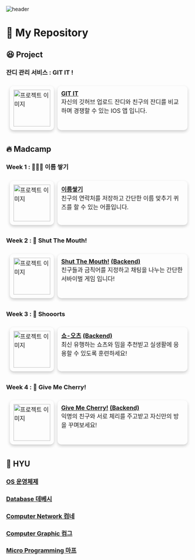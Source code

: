 
![header](https://capsule-render.vercel.app/api?type=waving&color=auto&height=300&section=header&text=YounBae%27s%20Github&fontSize=80&animation=fadeIn&fontAlignY=38&desc=Welcome%20to%20my%20Github%20Page&descAlignY=51&descAlign=62)

# 📸 My Repository
## :laughing: Project
### 잔디 관리 서비스 : GIT IT !

<table style="border-collapse: separate; border-spacing: 10px;">
  <tr>
    <td valign="top" style="border-radius: 10px; box-shadow: 0 4px 8px 0 rgba(0, 0, 0, 0.2); padding: 10px;">
      <img src="https://github.com/parkyounbae/parkyounbae/assets/55349548/8003c48c-2952-45fa-96be-c063b7241b07" alt="프로젝트 이미지" width="100"/>
    </td>
    <td valign="top" style="border-radius: 10px; box-shadow: 0 4px 8px 0 rgba(0, 0, 0, 0.2); padding: 10px;">
      <strong><a href="https://github.com/parkyounbae/GIT_IT_IOS_PUBLIC">GIT IT</a></strong><br>
      자신의 깃허브 업로드 잔디와 친구의 잔디를 비교하며 경쟁할 수 있는 IOS 앱 입니다.
    </td
  </tr>
</table>

## 🔥 Madcamp
### Week 1 : 🧑‍🤝‍🧑 이름 쌓기
<table style="border-collapse: separate; border-spacing: 10px;">
  <tr>
    <td valign="top" style="border-radius: 10px; box-shadow: 0 4px 8px 0 rgba(0, 0, 0, 0.2); padding: 10px;">
      <img src="https://github.com/parkyounbae/parkyounbae/assets/55349548/27638de9-4bbe-4ca5-be88-52b42e928d9f" alt="프로젝트 이미지" width="100"/>
    </td>
    <td valign="top" style="border-radius: 10px; box-shadow: 0 4px 8px 0 rgba(0, 0, 0, 0.2); padding: 10px;">
      <strong><a href="https://github.com/parkyounbae/madcamp_week1">이름쌓기</a></strong><br>
      친구의 연락처를 저장하고 간단한 이름 맞추기 퀴즈를 할 수 있는 어플입니다.
    </td
  </tr>
</table>



### Week 2 : 🤫 Shut The Mouth!
<table style="border-collapse: separate; border-spacing: 10px;">
  <tr>
    <td valign="top" style="border-radius: 10px; box-shadow: 0 4px 8px 0 rgba(0, 0, 0, 0.2); padding: 10px;">
      <img src="https://github.com/parkyounbae/parkyounbae/assets/55349548/0d2c9dcb-f641-4e19-a11f-36959b0775c1" alt="프로젝트 이미지" width="100"/>
    </td>
    <td valign="top" style="border-radius: 10px; box-shadow: 0 4px 8px 0 rgba(0, 0, 0, 0.2); padding: 10px;">
      <strong><a href="https://github.com/parkyounbae/ShutTheMouth">Shut The Mouth!</a></strong>
      <strong><a href="https://github.com/parkyounbae/madcamp2_backend">(Backend)</a></strong><br>
      친구들과 금칙어를 지정하고 채팅을 나누는 간단한 서바이벌 게임 입니다! 
    </td
  </tr>
</table>

### Week 3 : 🎥 Shooorts
<table style="border-collapse: separate; border-spacing: 10px;">
  <tr>
    <td valign="top" style="border-radius: 10px; box-shadow: 0 4px 8px 0 rgba(0, 0, 0, 0.2); padding: 10px;">
      <img src="https://github.com/parkyounbae/parkyounbae/assets/55349548/1cdf8117-905a-4eaf-906b-37c368807675" alt="프로젝트 이미지" width="100"/>
    </td>
    <td valign="top" style="border-radius: 10px; box-shadow: 0 4px 8px 0 rgba(0, 0, 0, 0.2); padding: 10px;">
      <strong><a href="https://github.com/parkyounbae/shooorts">쇼-오츠</a></strong>
      <strong><a href="https://github.com/parkyounbae/shooorts_back">(Backend)</a></strong><br>
      최신 유행하는 쇼츠와 밈을 추천빋고 실생활에 응용할 수 있도록 훈련하세요!
    </td
  </tr>
</table>


### Week 4 : 🍒 Give Me Cherry!
<table style="border-collapse: separate; border-spacing: 10px;">
  <tr>
    <td valign="top" style="border-radius: 10px; box-shadow: 0 4px 8px 0 rgba(0, 0, 0, 0.2); padding: 10px;">
      <img src="https://github.com/parkyounbae/parkyounbae/assets/55349548/dda68f27-d100-4abb-b247-5736cadd69bc" alt="프로젝트 이미지" width="100" height="100"/>
    </td>
    <td valign="top" style="border-radius: 10px; box-shadow: 0 4px 8px 0 rgba(0, 0, 0, 0.2); padding: 10px;">
      <strong><a href="https://github.com/parkyounbae/madcamp_week4_front">Give Me Cherry!</a></strong>
      <strong><a href="https://github.com/parkyounbae/madcamp_week4_back">(Backend)</a></strong><br>
      익명의 친구와 서로 체리를 주고받고 자신만의 방을 꾸며보세요!
    </td
  </tr>
</table>


## 🏫 HYU
### [OS 운영체제](https://github.com/parkyounbae/HYU-OS)
### [Database 데베시](https://github.com/parkyounbae/HYU-DB)
### [Computer Network 컴네](https://github.com/parkyounbae/HYU-ComputerNetwork)
### [Computer Graphic 컴그](https://github.com/parkyounbae/HYU-ComputerGraphic)
### [Micro Programming 마프](https://github.com/parkyounbae/HYU-MicroProgramming)

